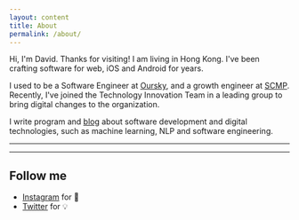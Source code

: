 ```yaml
---
layout: content
title: About
permalink: /about/
---
```

Hi, I'm David. Thanks for visiting!
I am living in Hong Kong. I've been crafting software for web, iOS and Android for years.

I used to be a Software Engineer at [Oursky](https://oursky.com), and a growth engineer at [SCMP]("https://www.scmp.com"). Recently, I've joined the Technology Innovation Team in a leading group to bring digital changes to the organization.

I write program and [blog](https://medium.com/@iamdavidng) about software development and digital technologies, such as machine learning, NLP and software engineering.

----


----

## Follow me

- [Instagram](https://www.instagram.com/dadadilada) for 📸
- [Twitter](https://www.twitter.com/davidng_hk) for 💡

